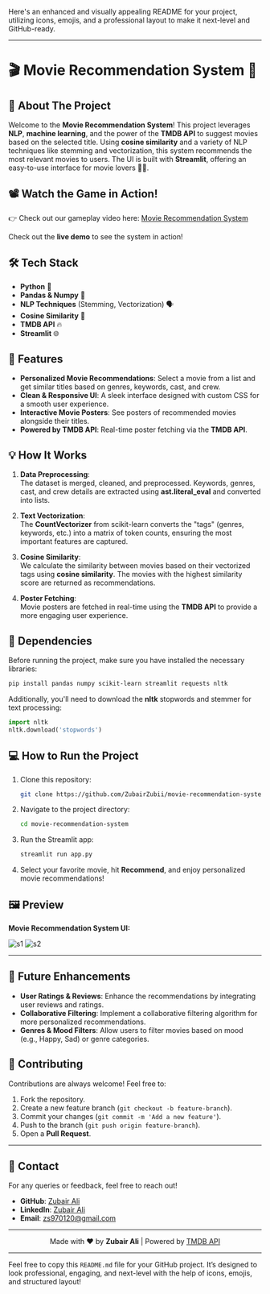 Here's an enhanced and visually appealing README for your project, utilizing icons, emojis, and a professional layout to make it next-level and GitHub-ready.

---

# 🎬 **Movie Recommendation System** 🍿


## 🚀 **About The Project**

Welcome to the **Movie Recommendation System**! This project leverages **NLP**, **machine learning**, and the power of the **TMDB API** to suggest movies based on the selected title. Using **cosine similarity** and a variety of NLP techniques like stemming and vectorization, this system recommends the most relevant movies to users. The UI is built with **Streamlit**, offering an easy-to-use interface for movie lovers 🎥🍿.


## 📽️ Watch the Game in Action!

👉 Check out our gameplay video here: [Movie Recommendation System](https://www.loom.com/share/589263b58d1b4e6e827d495e99923f21?sid=3008e2ce-d970-4303-8fd1-395c63b3163a)


Check out the **live demo** to see the system in action!

## 🛠 **Tech Stack**

- **Python** 🐍
- **Pandas & Numpy** 🧮
- **NLP Techniques** (Stemming, Vectorization) 🗣️
- **Cosine Similarity** 📏
- **TMDB API** 🔥
- **Streamlit** 🌐

## 🎯 **Features**

- **Personalized Movie Recommendations**: Select a movie from a list and get similar titles based on genres, keywords, cast, and crew.
- **Clean & Responsive UI**: A sleek interface designed with custom CSS for a smooth user experience.
- **Interactive Movie Posters**: See posters of recommended movies alongside their titles.
- **Powered by TMDB API**: Real-time poster fetching via the **TMDB API**.

## 💡 **How It Works**

1. **Data Preprocessing**:  
   The dataset is merged, cleaned, and preprocessed. Keywords, genres, cast, and crew details are extracted using **ast.literal_eval** and converted into lists.

2. **Text Vectorization**:  
   The **CountVectorizer** from scikit-learn converts the "tags" (genres, keywords, etc.) into a matrix of token counts, ensuring the most important features are captured.

3. **Cosine Similarity**:  
   We calculate the similarity between movies based on their vectorized tags using **cosine similarity**. The movies with the highest similarity score are returned as recommendations.

4. **Poster Fetching**:  
   Movie posters are fetched in real-time using the **TMDB API** to provide a more engaging user experience.

## 🧩 **Dependencies**

Before running the project, make sure you have installed the necessary libraries:

```bash
pip install pandas numpy scikit-learn streamlit requests nltk
```

Additionally, you'll need to download the **nltk** stopwords and stemmer for text processing:

```python
import nltk
nltk.download('stopwords')
```

## 💻 **How to Run the Project**

1. Clone this repository:
   ```bash
   git clone https://github.com/ZubairZubii/movie-recommendation-system
   ```

2. Navigate to the project directory:
   ```bash
   cd movie-recommendation-system
   ```

3. Run the Streamlit app:
   ```bash
   streamlit run app.py
   ```

4. Select your favorite movie, hit **Recommend**, and enjoy personalized movie recommendations!

## 🖼️ **Preview**

**Movie Recommendation System UI:**

![s1](https://github.com/user-attachments/assets/8313e787-d0d2-4865-9e2b-0160bba2d8ca)
![s2](https://github.com/user-attachments/assets/cb161da4-60d3-4e2f-8526-ba8c3d064d8a)

---

## 🎨 **Future Enhancements**

- **User Ratings & Reviews**: Enhance the recommendations by integrating user reviews and ratings.
- **Collaborative Filtering**: Implement a collaborative filtering algorithm for more personalized recommendations.
- **Genres & Mood Filters**: Allow users to filter movies based on mood (e.g., Happy, Sad) or genre categories.

## 🤝 **Contributing**

Contributions are always welcome! Feel free to:

1. Fork the repository.
2. Create a new feature branch (`git checkout -b feature-branch`).
3. Commit your changes (`git commit -m 'Add a new feature'`).
4. Push to the branch (`git push origin feature-branch`).
5. Open a **Pull Request**.

---

## 📱 **Contact**

For any queries or feedback, feel free to reach out!

- **GitHub**: [Zubair Ali](https://github.com/ZubairZubii)
- **LinkedIn**: [Zubair Ali](https://www.linkedin.com/in/zubair-ali-ai/)
- **Email**: zs970120@gmail.com

---

<p align="center">
    Made with ❤️ by <strong>Zubair Ali</strong> |
    Powered by <a href="https://www.themoviedb.org/" target="_blank">TMDB API</a>
</p>

---

Feel free to copy this `README.md` file for your GitHub project. It’s designed to look professional, engaging, and next-level with the help of icons, emojis, and structured layout!
